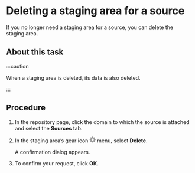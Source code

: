 # Deleting a staging area for a source 

<head>
  <meta name="guidename" content="DataHub"/>
  <meta name="context" content="GUID-08d44542-706c-4ad1-9798-a32c133ab473"/>
</head>


If you no longer need a staging area for a source, you can delete the staging area.

## About this task

:::caution

When a staging area is deleted, its data is also deleted.

:::

## Procedure

1.  In the repository page, click the domain to which the source is attached and select the **Sources** tab.

2.  In the staging area’s gear icon ![](../Images/main-ic-gear-gray_54d864eb-b5de-4ee6-9b31-975dae0a5762.jpg) menu, select **Delete**.

    A confirmation dialog appears.

3.  To confirm your request, click **OK**.